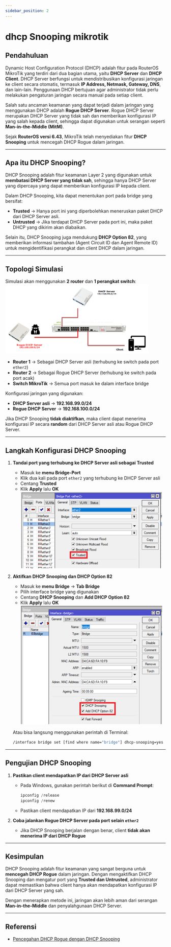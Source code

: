 ```yaml
---
sidebar_position: 2
---
```


# dhcp Snooping mikrotik

## **Pendahuluan**
Dynamic Host Configuration Protocol (DHCP) adalah fitur pada RouterOS MikroTik yang terdiri dari dua bagian utama, yaitu **DHCP Server** dan **DHCP Client**. DHCP Server berfungsi untuk mendistribusikan konfigurasi jaringan ke client secara otomatis, termasuk **IP Address, Netmask, Gateway, DNS**, dan lain-lain. Penggunaan DHCP bertujuan agar administrator tidak perlu melakukan pengaturan jaringan secara manual pada setiap client.

Salah satu ancaman keamanan yang dapat terjadi dalam jaringan yang menggunakan DHCP adalah **Rogue DHCP Server**. Rogue DHCP Server merupakan DHCP Server yang tidak sah dan memberikan konfigurasi IP yang salah kepada client, sehingga dapat digunakan untuk serangan seperti **Man-in-the-Middle (MitM)**.

Sejak **RouterOS versi 6.43**, MikroTik telah menyediakan fitur **DHCP Snooping** untuk mencegah DHCP Rogue dalam jaringan.

---

## **Apa itu DHCP Snooping?**
DHCP Snooping adalah fitur keamanan Layer 2 yang digunakan untuk **membatasi DHCP Server yang tidak sah**, sehingga hanya DHCP Server yang dipercaya yang dapat memberikan konfigurasi IP kepada client.

Dalam DHCP Snooping, kita dapat menentukan port pada bridge yang bersifat:
- **Trusted** → Hanya port ini yang diperbolehkan meneruskan paket DHCP dari DHCP Server asli.
- **Untrusted** → Jika terdapat DHCP Server pada port ini, maka paket DHCP yang dikirim akan diabaikan.

Selain itu, DHCP Snooping juga mendukung **DHCP Option 82**, yang memberikan informasi tambahan (Agent Circuit ID dan Agent Remote ID) untuk mengidentifikasi perangkat dan client DHCP dalam jaringan.

---

## **Topologi Simulasi**
Simulasi akan menggunakan **2 router** dan **1 perangkat switch**:
![alt text](<images/prevention dhcp1/image.png>)

- **Router 1** → Sebagai DHCP Server asli (terhubung ke switch pada port `ether2`)
- **Router 2** → Sebagai Rogue DHCP Server (terhubung ke switch pada port acak)
- **Switch MikroTik** → Semua port masuk ke dalam interface bridge

Konfigurasi jaringan yang digunakan:
- **DHCP Server asli** → **192.168.99.0/24**
- **Rogue DHCP Server** → **192.168.100.0/24**

Jika DHCP Snooping **tidak diaktifkan**, maka client dapat menerima konfigurasi IP secara **random** dari DHCP Server asli atau Rogue DHCP Server.

---

## **Langkah Konfigurasi DHCP Snooping**

1. **Tandai port yang terhubung ke DHCP Server asli sebagai Trusted**
   - Masuk ke **menu Bridge-Port**
   - Klik dua kali pada port `ether2` yang terhubung ke DHCP Server asli
   - Centang **Trusted**
   - Klik **Apply** lalu **OK** \
     ![alt text](<images/prevention dhcp1/image-1.png>)

2. **Aktifkan DHCP Snooping dan DHCP Option 82**
   - Masuk ke **menu Bridge** → **Tab Bridge**
   - Pilih interface bridge yang digunakan
   - Centang **DHCP Snooping** dan **Add DHCP Option 82**
   - Klik **Apply** lalu **OK** \
     ![alt text](<images/prevention dhcp1/image-2.png>)
   
   Atau bisa langsung menggunakan perintah di Terminal:
   ```bash
   /interface bridge set [find where name="bridge"] dhcp-snooping=yes add-dhcp-option82=yes
   ```

---

## **Pengujian DHCP Snooping**

1. **Pastikan client mendapatkan IP dari DHCP Server asli**
   - Pada Windows, gunakan perintah berikut di **Command Prompt**:
     ```powershell
     ipconfig /release
     ipconfig /renew
     ```
   - Pastikan client mendapatkan IP dari **192.168.99.0/24**

2. **Coba jalankan Rogue DHCP Server pada port selain `ether2`**
   - Jika DHCP Snooping berjalan dengan benar, client **tidak akan menerima IP dari DHCP Rogue**

---

## **Kesimpulan**
DHCP Snooping adalah fitur keamanan yang sangat berguna untuk **mencegah DHCP Rogue** dalam jaringan. Dengan mengaktifkan DHCP Snooping dan mengatur port yang **Trusted dan Untrusted**, administrator dapat memastikan bahwa client hanya akan mendapatkan konfigurasi IP dari DHCP Server yang sah.

Dengan menerapkan metode ini, jaringan akan lebih aman dari serangan **Man-in-the-Middle** dan penyalahgunaan DHCP Server.

---

## **Referensi**
- [Pencegahan DHCP Rogue dengan DHCP Snooping](https://citraweb.com/artikel_lihat.php?id=389)
